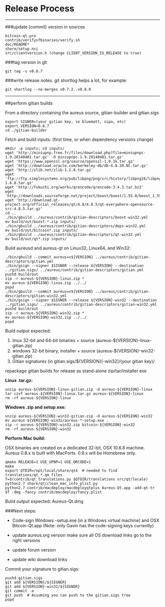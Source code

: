 Release Process
====================

* * *

###update (commit) version in sources


	bitcoin-qt.pro
	contrib/verifysfbinaries/verify.sh
	doc/README*
	share/setup.nsi
	src/clientversion.h (change CLIENT_VERSION_IS_RELEASE to true)

###tag version in git

	git tag -s v0.8.7

###write release notes. git shortlog helps a lot, for example:

	git shortlog --no-merges v0.7.2..v0.8.0

* * *

##perform gitian builds

 From a directory containing the aureus source, gitian-builder and gitian.sigs
  
	export SIGNER=(your gitian key, ie bluematt, sipa, etc)
	export VERSION=0.8.7
	cd ./gitian-builder

 Fetch and build inputs: (first time, or when dependency versions change)

	mkdir -p inputs; cd inputs/
	wget 'http://miniupnp.free.fr/files/download.php?file=miniupnpc-1.9.20140401.tar.gz' -O miniupnpc-1.9.20140401.tar.gz'
	wget 'https://www.openssl.org/source/openssl-1.0.1k.tar.gz'
	wget 'http://download.oracle.com/berkeley-db/db-4.8.30.NC.tar.gz'
	wget 'http://zlib.net/zlib-1.2.8.tar.gz'
	wget 'ftp://ftp.simplesystems.org/pub/libpng/png/src/history/libpng16/libpng-1.6.8.tar.gz'
	wget 'http://fukuchi.org/works/qrencode/qrencode-3.4.3.tar.bz2'
	wget 'http://downloads.sourceforge.net/project/boost/boost/1.55.0/boost_1_55_0.tar.bz2'
	wget 'http://download.qt-project.org/official_releases/qt/4.8/4.8.5/qt-everywhere-opensource-src-4.8.5.tar.gz'
	cd ..
	./bin/gbuild ../aureus/contrib/gitian-descriptors/boost-win32.yml
	mv build/out/boost-*.zip inputs/
	./bin/gbuild ../aureus/contrib/gitian-descriptors/deps-win32.yml
	mv build/out/bitcoin*.zip inputs/
	./bin/gbuild ../aureus/contrib/gitian-descriptors/qt-win32.yml
	mv build/out/qt*.zip inputs/

 Build aureusd and aureus-qt on Linux32, Linux64, and Win32:
  
	./bin/gbuild --commit aureus=v${VERSION} ../aureus/contrib/gitian-descriptors/gitian.yml
	./bin/gsign --signer $SIGNER --release ${VERSION} --destination ../gitian.sigs/ ../aureus/contrib/gitian-descriptors/gitian.yml
	pushd build/out
	zip -r aureus-${VERSION}-linux.zip *
	mv aureus-${VERSION}-linux.zip ../../
	popd
	./bin/gbuild --commit aureus=v${VERSION} ../aureus/contrib/gitian-descriptors/gitian-win32.yml
	./bin/gsign --signer $SIGNER --release ${VERSION}-win32 --destination ../gitian.sigs/ ../aureus/contrib/gitian-descriptors/gitian-win32.yml
	pushd build/out
	zip -r aureus-${VERSION}-win32.zip *
	mv aureus-${VERSION}-win32.zip ../../
	popd

  Build output expected:

  1. linux 32-bit and 64-bit binaries + source (aureus-${VERSION}-linux-gitian.zip)
  2. windows 32-bit binary, installer + source (aureus-${VERSION}-win32-gitian.zip)
  3. Gitian signatures (in gitian.sigs/${VERSION}[-win32]/(your gitian key)/

repackage gitian builds for release as stand-alone zip/tar/installer exe

**Linux .tar.gz:**

	unzip aureus-${VERSION}-linux-gitian.zip -d aureus-${VERSION}-linux
	tar czvf aureus-${VERSION}-linux.tar.gz aureus-${VERSION}-linux
	rm -rf aureus-${VERSION}-linux

**Windows .zip and setup.exe:**

	unzip aureus-${VERSION}-win32-gitian.zip -d aureus-${VERSION}-win32
	mv aureus-${VERSION}-win32/aureus-*-setup.exe .
	zip -r aureus-${VERSION}-win32.zip bitcoin-${VERSION}-win32
	rm -rf aureus-${VERSION}-win32

**Perform Mac build:**

  OSX binaries are created on a dedicated 32-bit, OSX 10.6.8 machine.
  Aureus 0.8.x is built with MacPorts.  0.9.x will be Homebrew only.

	qmake RELEASE=1 USE_UPNP=1 USE_QRCODE=1
	make
	export QTDIR=/opt/local/share/qt4  # needed to find translations/qt_*.qm files
	T=$(contrib/qt_translations.py $QTDIR/translations src/qt/locale)
	python2.7 share/qt/clean_mac_info_plist.py
	python2.7 contrib/macdeploy/macdeployqtplus Aureus-Qt.app -add-qt-tr $T -dmg -fancy contrib/macdeploy/fancy.plist

 Build output expected: Aureus-Qt.dmg

###Next steps:

* Code-sign Windows -setup.exe (in a Windows virtual machine) and
  OSX Bitcoin-Qt.app (Note: only Gavin has the code-signing keys currently)

* update aureus.org version
  make sure all OS download links go to the right versions

* update forum version

* update wiki download links

Commit your signature to gitian.sigs:

	pushd gitian.sigs
	git add ${VERSION}/${SIGNER}
	git add ${VERSION}-win32/${SIGNER}
	git commit -a
	git push  # Assuming you can push to the gitian.sigs tree
	popd

